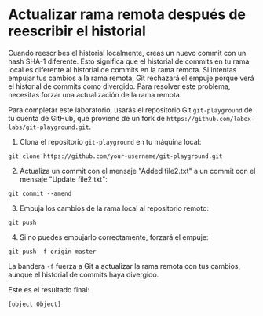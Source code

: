 # Actualizar rama remota después de reescribir el historial

Cuando reescribes el historial localmente, creas un nuevo commit con un hash SHA-1 diferente. Esto significa que el historial de commits en tu rama local es diferente al historial de commits en la rama remota. Si intentas empujar tus cambios a la rama remota, Git rechazará el empuje porque verá el historial de commits como divergido. Para resolver este problema, necesitas forzar una actualización de la rama remota.

Para completar este laboratorio, usarás el repositorio Git `git-playground` de tu cuenta de GitHub, que proviene de un fork de `https://github.com/labex-labs/git-playground.git`.

1. Clona el repositorio `git-playground` en tu máquina local:

```shell
git clone https://github.com/your-username/git-playground.git
```

2. Actualiza un commit con el mensaje "Added file2.txt" a un commit con el mensaje "Update file2.txt":

```shell
git commit --amend
```

3. Empuja los cambios de la rama local al repositorio remoto:

```shell
git push
```

4. Si no puedes empujarlo correctamente, forzará el empuje:

```shell
git push -f origin master
```

La bandera `-f` fuerza a Git a actualizar la rama remota con tus cambios, aunque el historial de commits haya divergido.

Este es el resultado final:

```shell
[object Object]
```
